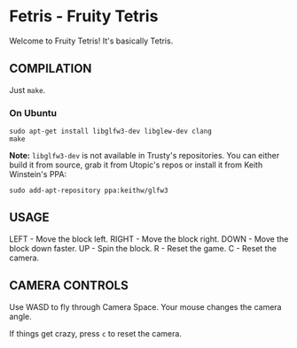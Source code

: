 Fetris - Fruity Tetris
======================
Welcome to Fruity Tetris! It's basically Tetris.

COMPILATION
-----------
Just `make`.

### On Ubuntu

    sudo apt-get install libglfw3-dev libglew-dev clang
    make

**Note:** `libglfw3-dev` is not available in Trusty's repositories. You can
either build it from source, grab it from Utopic's repos or install it from
Keith Winstein's PPA:

    sudo add-apt-repository ppa:keithw/glfw3

USAGE
-----
LEFT  - Move the block left.
RIGHT - Move the block right.
DOWN  - Move the block down faster.
UP    - Spin the block.
R     - Reset the game.
C     - Reset the camera.

CAMERA CONTROLS
---------------
Use WASD to fly through Camera Space. Your mouse changes the camera angle.

If things get crazy, press `c` to reset the camera.
